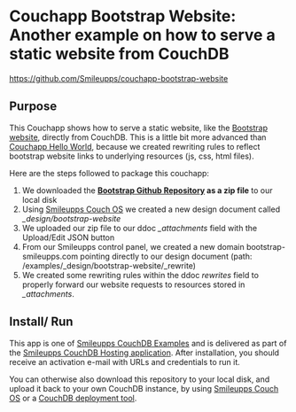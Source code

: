 # Couchapp Bootstrap Website: Another example on how to serve a static website from CouchDB
https://github.com/Smileupps/couchapp-bootstrap-website

## Purpose 

This Couchapp shows how to serve a static website, like the [Bootstrap website](http://getbootstrap.com), directly from CouchDB. This is a little bit more advanced than [Couchapp Hello World](https://github.com/Smileupps/couchapp-hello-world), because we created rewriting rules to reflect bootstrap website links to underlying resources (js, css, html files).

Here are the steps followed to package this couchapp:
1. We downloaded the **[Bootstrap Github Repository](https://github.com/twbs/bootstrap) as a zip file** to our local disk 
2. Using [Smileupps Couch OS](https://github.com/Smileupps/couchos) we created a new design document called *_design/bootstrap-website*
3. We uploaded our zip file to our ddoc *_attachments* field with the Upload/Edit JSON button
3. From our Smileupps control panel, we created a new domain bootstrap-smileupps.com pointing directly to our design document (path: /examples/_design/bootstrap-website/_rewrite) 
4. We created some rewriting rules within the ddoc *rewrites* field to properly forward our website requests to resources stored in *_attachments*.

## Install/ Run

This app is one of [Smileupps CouchDB Examples](https://www.smileupps.com/wiki) and is delivered as part of the [Smileupps CouchDB Hosting application](https://www.smileupps.com/store/apps/couchdb). After installation, you should receive an activation e-mail with URLs and credentials to run it.

You can otherwise also download this repository to your local disk, and upload it back to your own CouchDB instance, by using [Smileupps Couch OS](https://github.com/Smileupps/couchos) or a [CouchDB deployment tool](https://www.smileupps.com/wiki).
